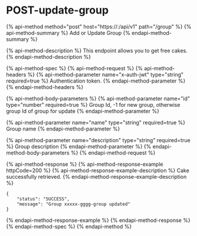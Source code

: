 # POST-update-group

{% api-method method="post" host="https://<host>:<port>/api/v1" path="/group" %}
{% api-method-summary %}
Add or Update Group
{% endapi-method-summary %}

{% api-method-description %}
This endpoint allows you to get free cakes.
{% endapi-method-description %}

{% api-method-spec %}
{% api-method-request %}
{% api-method-headers %}
{% api-method-parameter name="x-auth-jwt" type="string" required=true %}
Authentication token.
{% endapi-method-parameter %}
{% endapi-method-headers %}

{% api-method-body-parameters %}
{% api-method-parameter name="id" type="number" required=true %}
Group Id, -1 for new group, otherwise group Id of group for update
{% endapi-method-parameter %}

{% api-method-parameter name="name" type="string" required=true %}
Group name
{% endapi-method-parameter %}

{% api-method-parameter name="description" type="string" required=true %}
Group description
{% endapi-method-parameter %}
{% endapi-method-body-parameters %}
{% endapi-method-request %}

{% api-method-response %}
{% api-method-response-example httpCode=200 %}
{% api-method-response-example-description %}
Cake successfully retrieved.
{% endapi-method-response-example-description %}

```
{
    "status": "SUCCESS",
    "message": "Group xxxxx-gggg-group updated"
}
```
{% endapi-method-response-example %}
{% endapi-method-response %}
{% endapi-method-spec %}
{% endapi-method %}



